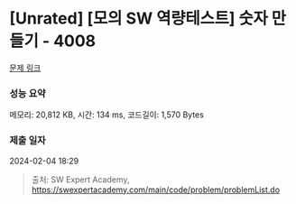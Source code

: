 # [Unrated] [모의 SW 역량테스트] 숫자 만들기 - 4008 

[문제 링크](https://swexpertacademy.com/main/code/problem/problemDetail.do?contestProbId=AWIeRZV6kBUDFAVH) 

### 성능 요약

메모리: 20,812 KB, 시간: 134 ms, 코드길이: 1,570 Bytes

### 제출 일자

2024-02-04 18:29



> 출처: SW Expert Academy, https://swexpertacademy.com/main/code/problem/problemList.do